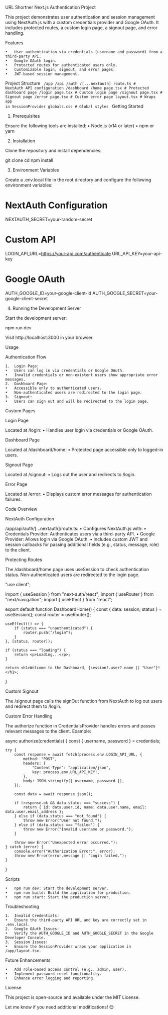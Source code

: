 URL Shortner Next.js Authentication Project

This project demonstrates user authentication and session management using NextAuth.js with a custom credentials provider and Google OAuth. It includes protected routes, a custom login page, a signout page, and error handling.

Features

	•	User authentication via credentials (username and password) from a third-party API.
	•	Google OAuth login.
	•	Protected routes for authenticated users only.
	•	Customizable login, signout, and error pages.
	•	JWT-based session management.

Project Structure
<code>
/app
  /api
    /auth
      /[...nextauth]
        route.ts         # NextAuth API configuration
  /dashboard
    /home
      page.tsx          # Protected dashboard page
  /login
    page.tsx            # Custom login page
  /signout
    page.tsx            # Signout page
  /error
    page.tsx            # Custom error page
  layout.tsx            # Wraps app in SessionProvider
  globals.css           # Global styles
</code>
Getting Started

1. Prerequisites

Ensure the following tools are installed:
	•	Node.js (v14 or later)
	•	npm or yarn

2. Installation

Clone the repository and install dependencies:

git clone <repository-url>
cd <project-folder>
npm install

3. Environment Variables

Create a .env.local file in the root directory and configure the following environment variables:

# NextAuth Configuration
NEXTAUTH_SECRET=your-random-secret

# Custom API
LOGIN_API_URL=https://your-api.com/authenticate
URL_API_KEY=your-api-key

# Google OAuth
AUTH_GOOGLE_ID=your-google-client-id
AUTH_GOOGLE_SECRET=your-google-client-secret

4. Running the Development Server

Start the development server:

npm run dev

Visit http://localhost:3000 in your browser.

Usage

Authentication Flow

	1.	Login Page:
	•	Users can log in via credentials or Google OAuth.
	•	Invalid credentials or non-existent users show appropriate error messages.
	2.	Dashboard Page:
	•	Accessible only to authenticated users.
	•	Non-authenticated users are redirected to the login page.
	3.	Signout:
	•	Users can sign out and will be redirected to the login page.

Custom Pages

Login Page

Located at /login:
	•	Handles user login via credentials or Google OAuth.

Dashboard Page

Located at /dashboard/home:
	•	Protected page accessible only to logged-in users.

Signout Page

Located at /signout:
	•	Logs out the user and redirects to /login.

Error Page

Located at /error:
	•	Displays custom error messages for authentication failures.

Code Overview

NextAuth Configuration

/app/api/auth/[...nextauth]/route.ts:
	•	Configures NextAuth.js with:
	•	Credentials Provider: Authenticates users via a third-party API.
	•	Google Provider: Allows login via Google OAuth.
	•	Includes custom JWT and session callbacks for passing additional fields (e.g., status, message, role) to the client.

Protecting Routes

The /dashboard/home page uses useSession to check authentication status. Non-authenticated users are redirected to the login page.

"use client";

import { useSession } from "next-auth/react";
import { useRouter } from "next/navigation";
import { useEffect } from "react";

export default function DashboardHome() {
    const { data: session, status } = useSession();
    const router = useRouter();

    useEffect(() => {
        if (status === "unauthenticated") {
            router.push("/login");
        }
    }, [status, router]);

    if (status === "loading") {
        return <p>Loading...</p>;
    }

    return <h1>Welcome to the Dashboard, {session?.user?.name || "User"}!</h1>;
}

Custom Signout

The /signout page calls the signOut function from NextAuth to log out users and redirect them to /login.

Custom Error Handling

The authorize function in CredentialsProvider handles errors and passes relevant messages to the client. Example:

async authorize(credentials) {
    const { username, password } = credentials;

    try {
        const response = await fetch(process.env.LOGIN_API_URL, {
            method: "POST",
            headers: {
                "Content-Type": "application/json",
                key: process.env.URL_API_KEY!,
            },
            body: JSON.stringify({ username, password }),
        });

        const data = await response.json();

        if (response.ok && data.status === "success") {
            return { id: data.user.id, name: data.user.name, email: data.user.email_address };
        } else if (data.status === "not_found") {
            throw new Error("User not found.");
        } else if (data.status === "failed") {
            throw new Error("Invalid username or password.");
        }

        throw new Error("Unexpected error occurred.");
    } catch (error) {
        console.error("Authorization Error:", error);
        throw new Error(error.message || "Login failed.");
    }
}

Scripts

	•	npm run dev: Start the development server.
	•	npm run build: Build the application for production.
	•	npm run start: Start the production server.

Troubleshooting

	1.	Invalid Credentials:
	•	Ensure the third-party API URL and key are correctly set in .env.local.
	2.	Google OAuth Issues:
	•	Verify the AUTH_GOOGLE_ID and AUTH_GOOGLE_SECRET in the Google Developer Console.
	3.	Session Issues:
	•	Ensure the SessionProvider wraps your application in /app/layout.tsx.

Future Enhancements

	•	Add role-based access control (e.g., admin, user).
	•	Implement password reset functionality.
	•	Enhance error logging and reporting.

License

This project is open-source and available under the MIT License.

Let me know if you need additional modifications! 😊